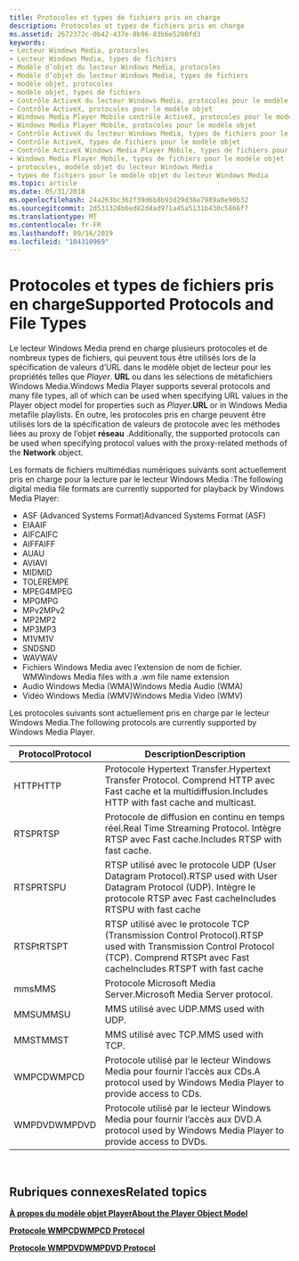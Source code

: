 ```yaml
---
title: Protocoles et types de fichiers pris en charge
description: Protocoles et types de fichiers pris en charge
ms.assetid: 2672372c-0b42-437e-8b96-83b6e5200fd3
keywords:
- Lecteur Windows Media, protocoles
- Lecteur Windows Media, types de fichiers
- Modèle d’objet du lecteur Windows Media, protocoles
- Modèle d’objet du lecteur Windows Media, types de fichiers
- modèle objet, protocoles
- modèle objet, types de fichiers
- Contrôle ActiveX du lecteur Windows Media, protocoles pour le modèle objet
- Contrôle ActiveX, protocoles pour le modèle objet
- Windows Media Player Mobile contrôle ActiveX, protocoles pour le modèle objet
- Windows Media Player Mobile, protocoles pour le modèle objet
- Contrôle ActiveX du lecteur Windows Media, types de fichiers pour le modèle objet
- Contrôle ActiveX, types de fichiers pour le modèle objet
- Contrôle ActiveX Windows Media Player Mobile, types de fichiers pour le modèle objet
- Windows Media Player Mobile, types de fichiers pour le modèle objet
- protocoles, modèle objet du lecteur Windows Media
- types de fichiers pour le modèle objet du lecteur Windows Media
ms.topic: article
ms.date: 05/31/2018
ms.openlocfilehash: 24a263bc362f39d6b8b93d29d38e7989a8e90b32
ms.sourcegitcommit: 2d531328b6ed82d4ad971a45a5131b430c5866f7
ms.translationtype: MT
ms.contentlocale: fr-FR
ms.lasthandoff: 09/16/2019
ms.locfileid: "104310969"
---
```

# <a name="supported-protocols-and-file-types"></a><span data-ttu-id="7e7de-119">Protocoles et types de fichiers pris en charge</span><span class="sxs-lookup"><span data-stu-id="7e7de-119">Supported Protocols and File Types</span></span>

<span data-ttu-id="7e7de-120">Le lecteur Windows Media prend en charge plusieurs protocoles et de nombreux types de fichiers, qui peuvent tous être utilisés lors de la spécification de valeurs d’URL dans le modèle objet de lecteur pour les propriétés telles que *Player*. **URL** ou dans les sélections de métafichiers Windows Media.</span><span class="sxs-lookup"><span data-stu-id="7e7de-120">Windows Media Player supports several protocols and many file types, all of which can be used when specifying URL values in the Player object model for properties such as *Player*.**URL** or in Windows Media metafile playlists.</span></span> <span data-ttu-id="7e7de-121">En outre, les protocoles pris en charge peuvent être utilisés lors de la spécification de valeurs de protocole avec les méthodes liées au proxy de l’objet **réseau** .</span><span class="sxs-lookup"><span data-stu-id="7e7de-121">Additionally, the supported protocols can be used when specifying protocol values with the proxy-related methods of the **Network** object.</span></span>

<span data-ttu-id="7e7de-122">Les formats de fichiers multimédias numériques suivants sont actuellement pris en charge pour la lecture par le lecteur Windows Media :</span><span class="sxs-lookup"><span data-stu-id="7e7de-122">The following digital media file formats are currently supported for playback by Windows Media Player:</span></span>

-   <span data-ttu-id="7e7de-123">ASF (Advanced Systems Format)</span><span class="sxs-lookup"><span data-stu-id="7e7de-123">Advanced Systems Format (ASF)</span></span>
-   <span data-ttu-id="7e7de-124">EIA</span><span class="sxs-lookup"><span data-stu-id="7e7de-124">AIF</span></span>
-   <span data-ttu-id="7e7de-125">AIFC</span><span class="sxs-lookup"><span data-stu-id="7e7de-125">AIFC</span></span>
-   <span data-ttu-id="7e7de-126">AIFF</span><span class="sxs-lookup"><span data-stu-id="7e7de-126">AIFF</span></span>
-   <span data-ttu-id="7e7de-127">AU</span><span class="sxs-lookup"><span data-stu-id="7e7de-127">AU</span></span>
-   <span data-ttu-id="7e7de-128">AVI</span><span class="sxs-lookup"><span data-stu-id="7e7de-128">AVI</span></span>
-   <span data-ttu-id="7e7de-129">MID</span><span class="sxs-lookup"><span data-stu-id="7e7de-129">MID</span></span>
-   <span data-ttu-id="7e7de-130">TOLÉRÉ</span><span class="sxs-lookup"><span data-stu-id="7e7de-130">MPE</span></span>
-   <span data-ttu-id="7e7de-131">MPEG4</span><span class="sxs-lookup"><span data-stu-id="7e7de-131">MPEG</span></span>
-   <span data-ttu-id="7e7de-132">MPG</span><span class="sxs-lookup"><span data-stu-id="7e7de-132">MPG</span></span>
-   <span data-ttu-id="7e7de-133">MPv2</span><span class="sxs-lookup"><span data-stu-id="7e7de-133">MPv2</span></span>
-   <span data-ttu-id="7e7de-134">MP2</span><span class="sxs-lookup"><span data-stu-id="7e7de-134">MP2</span></span>
-   <span data-ttu-id="7e7de-135">MP3</span><span class="sxs-lookup"><span data-stu-id="7e7de-135">MP3</span></span>
-   <span data-ttu-id="7e7de-136">M1V</span><span class="sxs-lookup"><span data-stu-id="7e7de-136">M1V</span></span>
-   <span data-ttu-id="7e7de-137">SND</span><span class="sxs-lookup"><span data-stu-id="7e7de-137">SND</span></span>
-   <span data-ttu-id="7e7de-138">WAV</span><span class="sxs-lookup"><span data-stu-id="7e7de-138">WAV</span></span>
-   <span data-ttu-id="7e7de-139">Fichiers Windows Media avec l’extension de nom de fichier. WM</span><span class="sxs-lookup"><span data-stu-id="7e7de-139">Windows Media files with a .wm file name extension</span></span>
-   <span data-ttu-id="7e7de-140">Audio Windows Media (WMA)</span><span class="sxs-lookup"><span data-stu-id="7e7de-140">Windows Media Audio (WMA)</span></span>
-   <span data-ttu-id="7e7de-141">Vidéo Windows Media (WMV)</span><span class="sxs-lookup"><span data-stu-id="7e7de-141">Windows Media Video (WMV)</span></span>

<span data-ttu-id="7e7de-142">Les protocoles suivants sont actuellement pris en charge par le lecteur Windows Media.</span><span class="sxs-lookup"><span data-stu-id="7e7de-142">The following protocols are currently supported by Windows Media Player.</span></span>



| <span data-ttu-id="7e7de-143">Protocol</span><span class="sxs-lookup"><span data-stu-id="7e7de-143">Protocol</span></span> | <span data-ttu-id="7e7de-144">Description</span><span class="sxs-lookup"><span data-stu-id="7e7de-144">Description</span></span>                                                                        |
|----------|------------------------------------------------------------------------------------|
| <span data-ttu-id="7e7de-145">HTTP</span><span class="sxs-lookup"><span data-stu-id="7e7de-145">HTTP</span></span>     | <span data-ttu-id="7e7de-146">Protocole Hypertext Transfer.</span><span class="sxs-lookup"><span data-stu-id="7e7de-146">Hypertext Transfer Protocol.</span></span> <span data-ttu-id="7e7de-147">Comprend HTTP avec Fast cache et la multidiffusion.</span><span class="sxs-lookup"><span data-stu-id="7e7de-147">Includes HTTP with fast cache and multicast.</span></span>          |
| <span data-ttu-id="7e7de-148">RTSP</span><span class="sxs-lookup"><span data-stu-id="7e7de-148">RTSP</span></span>     | <span data-ttu-id="7e7de-149">Protocole de diffusion en continu en temps réel.</span><span class="sxs-lookup"><span data-stu-id="7e7de-149">Real Time Streaming Protocol.</span></span> <span data-ttu-id="7e7de-150">Intègre RTSP avec Fast cache.</span><span class="sxs-lookup"><span data-stu-id="7e7de-150">Includes RTSP with fast cache.</span></span>                       |
| <span data-ttu-id="7e7de-151">RTSP</span><span class="sxs-lookup"><span data-stu-id="7e7de-151">RTSPU</span></span>    | <span data-ttu-id="7e7de-152">RTSP utilisé avec le protocole UDP (User Datagram Protocol).</span><span class="sxs-lookup"><span data-stu-id="7e7de-152">RTSP used with User Datagram Protocol (UDP).</span></span> <span data-ttu-id="7e7de-153">Intègre le protocole RTSP avec Fast cache</span><span class="sxs-lookup"><span data-stu-id="7e7de-153">Includes RTSPU with fast cache</span></span>        |
| <span data-ttu-id="7e7de-154">RTSPt</span><span class="sxs-lookup"><span data-stu-id="7e7de-154">RTSPT</span></span>    | <span data-ttu-id="7e7de-155">RTSP utilisé avec le protocole TCP (Transmission Control Protocol).</span><span class="sxs-lookup"><span data-stu-id="7e7de-155">RTSP used with Transmission Control Protocol (TCP).</span></span> <span data-ttu-id="7e7de-156">Comprend RTSPt avec Fast cache</span><span class="sxs-lookup"><span data-stu-id="7e7de-156">Includes RTSPT with fast cache</span></span> |
| <span data-ttu-id="7e7de-157">mms</span><span class="sxs-lookup"><span data-stu-id="7e7de-157">MMS</span></span>      | <span data-ttu-id="7e7de-158">Protocole Microsoft Media Server.</span><span class="sxs-lookup"><span data-stu-id="7e7de-158">Microsoft Media Server protocol.</span></span>                                                   |
| <span data-ttu-id="7e7de-159">MMSU</span><span class="sxs-lookup"><span data-stu-id="7e7de-159">MMSU</span></span>     | <span data-ttu-id="7e7de-160">MMS utilisé avec UDP.</span><span class="sxs-lookup"><span data-stu-id="7e7de-160">MMS used with UDP.</span></span>                                                                 |
| <span data-ttu-id="7e7de-161">MMST</span><span class="sxs-lookup"><span data-stu-id="7e7de-161">MMST</span></span>     | <span data-ttu-id="7e7de-162">MMS utilisé avec TCP.</span><span class="sxs-lookup"><span data-stu-id="7e7de-162">MMS used with TCP.</span></span>                                                                 |
| <span data-ttu-id="7e7de-163">WMPCD</span><span class="sxs-lookup"><span data-stu-id="7e7de-163">WMPCD</span></span>    | <span data-ttu-id="7e7de-164">Protocole utilisé par le lecteur Windows Media pour fournir l’accès aux CDs.</span><span class="sxs-lookup"><span data-stu-id="7e7de-164">A protocol used by Windows Media Player to provide access to CDs.</span></span>                  |
| <span data-ttu-id="7e7de-165">WMPDVD</span><span class="sxs-lookup"><span data-stu-id="7e7de-165">WMPDVD</span></span>   | <span data-ttu-id="7e7de-166">Protocole utilisé par le lecteur Windows Media pour fournir l’accès aux DVD.</span><span class="sxs-lookup"><span data-stu-id="7e7de-166">A protocol used by Windows Media Player to provide access to DVDs.</span></span>                 |



 

## <a name="related-topics"></a><span data-ttu-id="7e7de-167">Rubriques connexes</span><span class="sxs-lookup"><span data-stu-id="7e7de-167">Related topics</span></span>

<dl> <dt>

[<span data-ttu-id="7e7de-168">**À propos du modèle objet Player**</span><span class="sxs-lookup"><span data-stu-id="7e7de-168">**About the Player Object Model**</span></span>](about-the-player-object-model.md)
</dt> <dt>

[<span data-ttu-id="7e7de-169">**Protocole WMPCD**</span><span class="sxs-lookup"><span data-stu-id="7e7de-169">**WMPCD Protocol**</span></span>](wmpcd-protocol.md)
</dt> <dt>

[<span data-ttu-id="7e7de-170">**Protocole WMPDVD**</span><span class="sxs-lookup"><span data-stu-id="7e7de-170">**WMPDVD Protocol**</span></span>](wmpdvd-protocol.md)
</dt> </dl>

 

 




